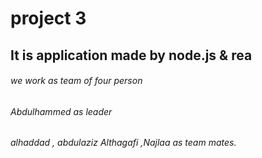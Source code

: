 # project 3

## It is application made by node.js & rea
















###### we work as team of four person
###### Abdulhammed as leader
###### alhaddad , abdulaziz Althagafi ,Najlaa as team mates.
